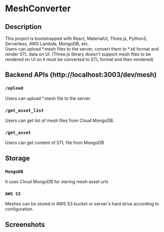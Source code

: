 # MeshConverter

## Description
This project is bootstrapped with React, MaterialUI, Three.js, Python3, Serverless, AWS Lambda, MongoDB, etc.\
Users can upload *.mesh files to the server, convert them to *.stl format and render STL data on UI.
(Three.js library doesn't support mesh files to be rendered on UI so it must be converted to STL format and then rendered)

## Backend APIs (http://localhost:3003/dev/mesh)
### `/upload`
Users can upload *.mesh file to the server.
### `/get_asset_list`
Users can get list of mesh files from Cloud MongoDB.
### `/get_asset`
Users can get content of STL file from MongoDB

## Storage
### `MongoDB`
It uses Cloud MongoDB for storing mesh asset urls
### `AWS S3`
Meshes can be stored in AWS S3 bucket or server's hard drive according to configuration.

## Screenshots